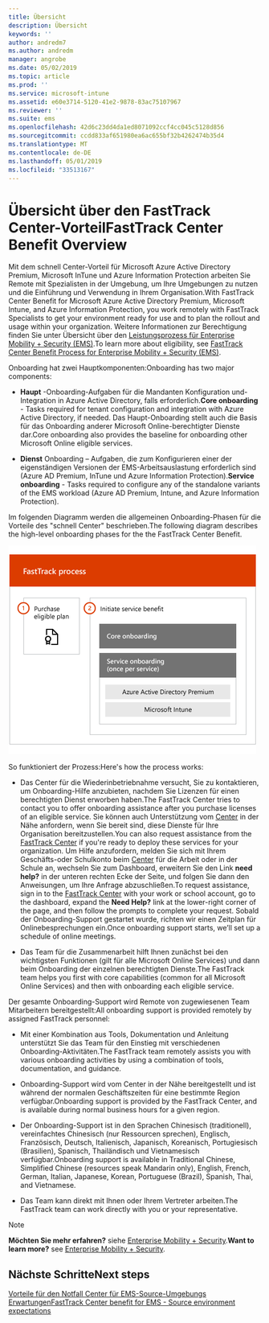 ```yaml
---
title: Übersicht
description: Übersicht
keywords: ''
author: andredm7
ms.author: andredm
manager: angrobe
ms.date: 05/02/2019
ms.topic: article
ms.prod: ''
ms.service: microsoft-intune
ms.assetid: e60e3714-5120-41e2-9878-83ac75107967
ms.reviewer: ''
ms.suite: ems
ms.openlocfilehash: 42d6c23dd4da1ed8071092ccf4cc045c5128d856
ms.sourcegitcommit: ccdd833af651980ea6ac655bf32b4262474b35d4
ms.translationtype: MT
ms.contentlocale: de-DE
ms.lasthandoff: 05/01/2019
ms.locfileid: "33513167"
---
```

# <a name="fasttrack-center-benefit-overview"></a><span data-ttu-id="db760-103">Übersicht über den FastTrack Center-Vorteil</span><span class="sxs-lookup"><span data-stu-id="db760-103">FastTrack Center Benefit Overview</span></span>

<span data-ttu-id="db760-104">Mit dem schnell Center-Vorteil für Microsoft Azure Active Directory Premium, Microsoft InTune und Azure Information Protection arbeiten Sie Remote mit Spezialisten in der Umgebung, um Ihre Umgebungen zu nutzen und die Einführung und Verwendung in Ihrem Organisation.</span><span class="sxs-lookup"><span data-stu-id="db760-104">With FastTrack Center Benefit for Microsoft Azure Active Directory Premium, Microsoft Intune, and Azure Information Protection, you work remotely with FastTrack Specialists to get your environment ready for use and to plan the rollout and usage within your organization.</span></span> <span data-ttu-id="db760-105">Weitere Informationen zur Berechtigung finden Sie unter Übersicht über den [Leistungsprozess für Enterprise Mobility + Security (EMS)](EMS-fasttrack-process.md).</span><span class="sxs-lookup"><span data-stu-id="db760-105">To learn more about eligibility, see [FastTrack Center Benefit Process for Enterprise Mobility + Security (EMS)](EMS-fasttrack-process.md).</span></span>

<span data-ttu-id="db760-106">Onboarding hat zwei Hauptkomponenten:</span><span class="sxs-lookup"><span data-stu-id="db760-106">Onboarding has two major components:</span></span>

-   <span data-ttu-id="db760-107">**Haupt** -Onboarding-Aufgaben für die Mandanten Konfiguration und-Integration in Azure Active Directory, falls erforderlich.</span><span class="sxs-lookup"><span data-stu-id="db760-107">**Core onboarding** - Tasks required for tenant configuration and integration with Azure Active Directory, if needed.</span></span> <span data-ttu-id="db760-108">Das Haupt-Onboarding stellt auch die Basis für das Onboarding anderer Microsoft Online-berechtigter Dienste dar.</span><span class="sxs-lookup"><span data-stu-id="db760-108">Core onboarding also provides the baseline for onboarding other Microsoft Online eligible services.</span></span>

-   <span data-ttu-id="db760-109">**Dienst** Onboarding – Aufgaben, die zum Konfigurieren einer der eigenständigen Versionen der EMS-Arbeitsauslastung erforderlich sind (Azure AD Premium, InTune und Azure Information Protection).</span><span class="sxs-lookup"><span data-stu-id="db760-109">**Service onboarding** - Tasks required to configure any of the standalone variants of the EMS workload (Azure AD Premium, Intune, and Azure Information Protection).</span></span>

<span data-ttu-id="db760-110">Im folgenden Diagramm werden die allgemeinen Onboarding-Phasen für die Vorteile des "schnell Center" beschrieben.</span><span class="sxs-lookup"><span data-stu-id="db760-110">The following diagram describes the high-level onboarding phases for the the FastTrack Center Benefit.</span></span>

![Die übergeordneten Onboarding-Phasen der Nutzung des Vorteile des "schnell Center"](./media/ft-onboarding-process.png)

<span data-ttu-id="db760-112">So funktioniert der Prozess:</span><span class="sxs-lookup"><span data-stu-id="db760-112">Here's how the process works:</span></span>

- <span data-ttu-id="db760-113">Das Center für die Wiederinbetriebnahme versucht, Sie zu kontaktieren, um Onboarding-Hilfe anzubieten, nachdem Sie Lizenzen für einen berechtigten Dienst erworben haben.</span><span class="sxs-lookup"><span data-stu-id="db760-113">The FastTrack Center tries to contact you to offer onboarding assistance after you purchase licenses of an eligible service.</span></span> <span data-ttu-id="db760-114">Sie können auch Unterstützung vom [Center](https://go.microsoft.com/fwlink/?linkid=780698) in der Nähe anfordern, wenn Sie bereit sind, diese Dienste für Ihre Organisation bereitzustellen.</span><span class="sxs-lookup"><span data-stu-id="db760-114">You can also request assistance from the [FastTrack Center](https://go.microsoft.com/fwlink/?linkid=780698) if you're ready to deploy these services for your organization.</span></span> <span data-ttu-id="db760-115">Um Hilfe anzufordern, melden Sie sich mit Ihrem Geschäfts-oder Schulkonto beim [Center](https://go.microsoft.com/fwlink/?linkid=780698) für die Arbeit oder in der Schule an, wechseln Sie zum Dashboard, erweitern Sie den Link **need help?** in der unteren rechten Ecke der Seite, und folgen Sie dann den Anweisungen, um Ihre Anfrage abzuschließen.</span><span class="sxs-lookup"><span data-stu-id="db760-115">To request assistance, sign in to the [FastTrack Center](https://go.microsoft.com/fwlink/?linkid=780698) with your work or school account, go to the dashboard, expand the **Need Help?** link at the lower-right corner of the page, and then follow the prompts to complete your request.</span></span> <span data-ttu-id="db760-116">Sobald der Onboarding-Support gestartet wurde, richten wir einen Zeitplan für Onlinebesprechungen ein.</span><span class="sxs-lookup"><span data-stu-id="db760-116">Once onboarding support starts, we’ll set up a schedule of online meetings.</span></span>

-   <span data-ttu-id="db760-117">Das Team für die Zusammenarbeit hilft Ihnen zunächst bei den wichtigsten Funktionen (gilt für alle Microsoft Online Services) und dann beim Onboarding der einzelnen berechtigten Dienste.</span><span class="sxs-lookup"><span data-stu-id="db760-117">The FastTrack team helps you first with core capabilities (common for all Microsoft Online Services) and then with onboarding each eligible service.</span></span>

<span data-ttu-id="db760-118">Der gesamte Onboarding-Support wird Remote von zugewiesenen Team Mitarbeitern bereitgestellt:</span><span class="sxs-lookup"><span data-stu-id="db760-118">All onboarding support is provided remotely by assigned FastTrack personnel:</span></span>

-   <span data-ttu-id="db760-119">Mit einer Kombination aus Tools, Dokumentation und Anleitung unterstützt Sie das Team für den Einstieg mit verschiedenen Onboarding-Aktivitäten.</span><span class="sxs-lookup"><span data-stu-id="db760-119">The FastTrack team remotely assists you with various onboarding activities by using a combination of tools, documentation, and guidance.</span></span>

-   <span data-ttu-id="db760-120">Onboarding-Support wird vom Center in der Nähe bereitgestellt und ist während der normalen Geschäftszeiten für eine bestimmte Region verfügbar.</span><span class="sxs-lookup"><span data-stu-id="db760-120">Onboarding support is provided by the FastTrack Center, and is available during normal business hours for a given region.</span></span>

-   <span data-ttu-id="db760-121">Der Onboarding-Support ist in den Sprachen Chinesisch (traditionell), vereinfachtes Chinesisch (nur Ressourcen sprechen), Englisch, Französisch, Deutsch, Italienisch, Japanisch, Koreanisch, Portugiesisch (Brasilien), Spanisch, Thailändisch und Vietnamesisch verfügbar.</span><span class="sxs-lookup"><span data-stu-id="db760-121">Onboarding support is available in Traditional Chinese, Simplified Chinese (resources speak Mandarin only), English, French, German, Italian, Japanese, Korean, Portuguese (Brazil), Spanish, Thai, and Vietnamese.</span></span>

-   <span data-ttu-id="db760-122">Das Team kann direkt mit Ihnen oder Ihrem Vertreter arbeiten.</span><span class="sxs-lookup"><span data-stu-id="db760-122">The FastTrack team can work directly with you or your representative.</span></span>

> [!NOTE]
> <span data-ttu-id="db760-123">**Möchten Sie mehr erfahren?** siehe [Enterprise Mobility + Security](https://www.microsoft.com/cloud-platform/enterprise-mobility).</span><span class="sxs-lookup"><span data-stu-id="db760-123">**Want to learn more?** see [Enterprise Mobility + Security](https://www.microsoft.com/cloud-platform/enterprise-mobility).</span></span>

## <a name="next-steps"></a><span data-ttu-id="db760-124">Nächste Schritte</span><span class="sxs-lookup"><span data-stu-id="db760-124">Next steps</span></span>

[<span data-ttu-id="db760-125">Vorteile für den Notfall Center für EMS-Source-Umgebungs Erwartungen</span><span class="sxs-lookup"><span data-stu-id="db760-125">FastTrack Center benefit for EMS - Source environment expectations</span></span>](EMS-source-environment-expectations.md)
